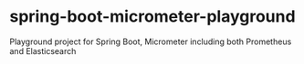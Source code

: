 # spring-boot-micrometer-playground
Playground project for Spring Boot, Micrometer including both Prometheus and Elasticsearch
